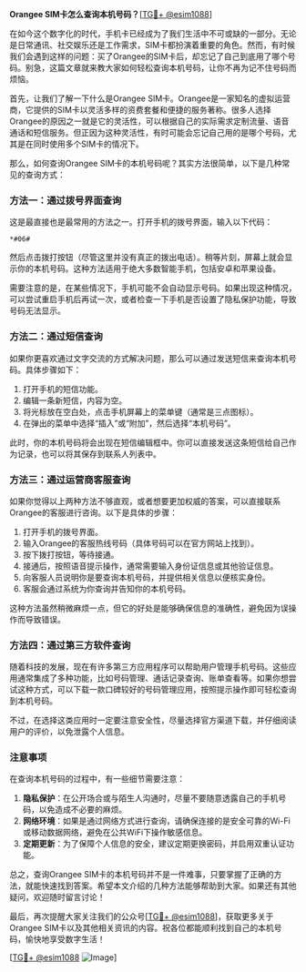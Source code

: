 **Orangee SIM卡怎么查询本机号码？**[[TG💪+ @esim1088](https://t.me/s/esim1088)]

在如今这个数字化的时代，手机卡已经成为了我们生活中不可或缺的一部分。无论是日常通讯、社交娱乐还是工作需求，SIM卡都扮演着重要的角色。然而，有时候我们会遇到这样的问题：买了Orangee的SIM卡后，却忘记了自己到底用了哪个号码。别急，这篇文章就来教大家如何轻松查询本机号码，让你不再为记不住号码而烦恼。

首先，让我们了解一下什么是Orangee SIM卡。Orangee是一家知名的虚拟运营商，它提供的SIM卡以灵活多样的资费套餐和便捷的服务著称。很多人选择Orangee的原因之一就是它的灵活性，可以根据自己的实际需求定制流量、语音通话和短信服务。但正因为这种灵活性，有时可能会忘记自己用的是哪个号码，尤其是在同时使用多个SIM卡的情况下。

那么，如何查询Orangee SIM卡的本机号码呢？其实方法很简单，以下是几种常见的查询方式：

### 方法一：通过拨号界面查询

这是最直接也是最常用的方法之一。打开手机的拨号界面，输入以下代码：

```
*#06#
```

然后点击拨打按钮（尽管这里并没有真正的拨出电话）。稍等片刻，屏幕上就会显示你的本机号码。这种方法适用于绝大多数智能手机，包括安卓和苹果设备。

需要注意的是，在某些情况下，手机可能不会自动显示号码。如果出现这种情况，可以尝试重启手机后再试一次，或者检查一下手机是否设置了隐私保护功能，导致号码无法显示。

### 方法二：通过短信查询

如果你更喜欢通过文字交流的方式解决问题，那么可以通过发送短信来查询本机号码。具体步骤如下：

1. 打开手机的短信功能。
2. 编辑一条新短信，内容为空。
3. 将光标放在空白处，点击手机屏幕上的菜单键（通常是三点图标）。
4. 在弹出的菜单中选择“插入”或“附加”，然后选择“本机号码”。

此时，你的本机号码将会出现在短信编辑框中。你可以直接发送这条短信给自己作为记录，也可以将其保存到联系人列表中。

### 方法三：通过运营商客服查询

如果你觉得以上两种方法不够直观，或者想要更加权威的答案，可以直接联系Orangee的客服进行咨询。以下是具体的步骤：

1. 打开手机的拨号界面。
2. 输入Orangee的客服热线号码（具体号码可以在官方网站上找到）。
3. 按下拨打按钮，等待接通。
4. 接通后，按照语音提示操作，通常需要输入身份证信息或其他验证信息。
5. 向客服人员说明你是要查询本机号码，并提供相关信息以便核实身份。
6. 客服会通过系统为你查询并告知你的本机号码。

这种方法虽然稍微麻烦一点，但它的好处是能够确保信息的准确性，避免因为误操作而导致错误。

### 方法四：通过第三方软件查询

随着科技的发展，现在有许多第三方应用程序可以帮助用户管理手机号码。这些应用通常集成了多种功能，比如号码管理、通话记录查询、账单查看等。如果你想尝试这种方式，可以下载一款口碑较好的号码管理应用，按照提示操作即可轻松查询到本机号码。

不过，在选择这类应用时一定要注意安全性，尽量选择官方渠道下载，并仔细阅读用户的评价，以免泄露个人信息。

### 注意事项

在查询本机号码的过程中，有一些细节需要注意：

1. **隐私保护**：在公开场合或与陌生人沟通时，尽量不要随意透露自己的手机号码，以免造成不必要的麻烦。
2. **网络环境**：如果是通过网络方式进行查询，请确保连接的是安全可靠的Wi-Fi或移动数据网络，避免在公共WiFi下操作敏感信息。
3. **定期更新**：为了保障个人信息的安全，建议定期更换密码，并启用双重认证功能。

总之，查询Orangee SIM卡的本机号码并不是一件难事，只要掌握了正确的方法，就能快速找到答案。希望本文介绍的几种方法能够帮助到大家。如果还有其他疑问，欢迎随时留言讨论！

最后，再次提醒大家关注我们的公众号[[TG💪+ @esim1088](https://t.me/s/esim1088)]，获取更多关于Orangee SIM卡以及其他相关资讯的内容。祝各位都能顺利找到自己的本机号码，愉快地享受数字生活！

[[TG💪+ @esim1088](https://t.me/s/esim1088) ![Image](https://i.postimg.cc/4NQfJmqS/Snipaste-2025-05-13-00-14-12.png)]